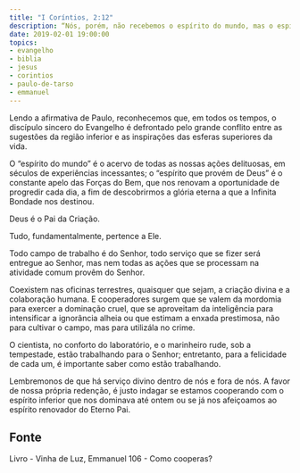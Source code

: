 ```yaml
---
title: "I Coríntios, 2:12"
description: “Nós, porém, não recebemos o espírito do mundo, mas o espírito que provém de Deus.” - Paulo
date: 2019-02-01 19:00:00
topics: 
- evangelho
- biblia
- jesus
- corintios
- paulo-de-tarso
- emmanuel
---
```


Lendo a afirmativa de Paulo, reconhecemos que, em todos os tempos, o
discípulo sincero do Evangelho é defrontado pelo grande conflito entre as sugestões
da região inferior e as inspirações das esferas superiores da vida.

O “espírito do mundo” é o acervo de todas as nossas ações delituosas, em
séculos de experiências incessantes; o “espírito que provém de Deus” é o constante
apelo das Forças do Bem, que nos renovam a oportunidade de progredir cada dia, a
fim de descobrirmos a glória eterna a que a Infinita Bondade nos destinou.

Deus é o Pai da Criação.

Tudo, fundamentalmente, pertence a Ele.

Todo campo de trabalho é do Senhor, todo serviço que se fizer será
entregue ao Senhor, mas nem todas as ações que se processam na atividade comum
provêm do Senhor.

Coexistem nas oficinas terrestres, quaisquer que sejam, a criação divina e a
colaboração humana. E cooperadores surgem que se valem da mordomia para
exercer a dominação cruel, que se aproveitam da inteligência para intensificar a
ignorância alheia ou que estimam a enxada prestimosa, não para cultivar o campo,
mas para utilizá­la no crime.

O cientista, no conforto do laboratório, e o marinheiro rude, sob a
tempestade, estão trabalhando para o Senhor; entretanto, para a felicidade de cada
um, é importante saber como estão trabalhando.

Lembremo­nos de que há serviço divino dentro de nós e fora de nós. A
favor de nossa própria redenção, é justo indagar se estamos cooperando com o
espírito inferior que nos dominava até ontem ou se já nos afeiçoamos ao espírito
renovador do Eterno Pai.


## Fonte
Livro - Vinha de Luz, Emmanuel
106 - Como cooperas?
